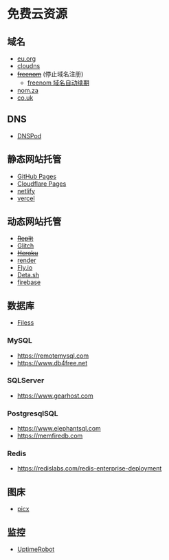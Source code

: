 # 免费云资源

## 域名

- [eu.org](https://nic.eu.org)
- [cloudns](https://www.cloudns.net)
- ~~[freenom](https://www.freenom.com)~~ (停止域名注册)
  - [freenom 域名自动续期](https://github.com/luolongfei/freenom)
- [nom.za](https://www.nom.za)
- [co.uk](https://www.names.co.uk)

## DNS

- [DNSPod](https://dnspod.com/)

## 静态网站托管

- [GitHub Pages](https://docs.github.com/en/pages/getting-started-with-github-pages/about-github-pages#guidelines-for-using-github-pages)
- [Cloudflare Pages](https://developers.cloudflare.com/pages/platform/limits)
- [netlify](https://www.netlify.com/pricing)
- [vercel](https://vercel.com/docs/platform/limits)

## 动态网站托管

- ~~[Replit](https://replit.com)~~
- [Glitch](https://glitch.com)
- ~~[Heroku](https://heroku.com)~~
- [render](https://render.com)
- [Fly.io](https://fly.io/)
- [Deta.sh](https://www.deta.sh)
- [firebase](https://firebase.google.com)

## 数据库

- [Filess](https://www.filess.io)

### MySQL

- https://remotemysql.com
- https://www.db4free.net

### SQLServer

- https://www.gearhost.com

### PostgresqlSQL

- https://www.elephantsql.com
- https://memfiredb.com

### Redis

- https://redislabs.com/redis-enterprise-deployment

## 图床

- [picx](https://picx-docs.xpoet.cn)

## 监控

- [UptimeRobot](https://uptimerobot.com)
